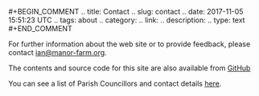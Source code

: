 #+BEGIN_COMMENT
.. title: Contact
.. slug: contact
.. date: 2017-11-05 15:51:23 UTC
.. tags: about
.. category:
.. link:
.. description:
.. type: text
#+END_COMMENT

For further information about the web site or to provide feedback, please contact ian@manor-farm.org.

The contents and source code for this site are also available from [GitHub](https://github.com/dodcott/dodcott-cum-wilkesley)

You can see a list of Parish Councillors and contact details [here](https://dodcott.org/parishcouncil).
